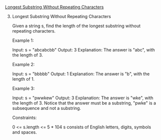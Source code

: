 [Longest Substring Without Repeating Characters](https://leetcode.com/problems/longest-substring-without-repeating-characters)

3. Longest Substring Without Repeating Characters

    Given a string s, find the length of the longest substring without repeating characters.

    Example 1:

    Input: s = "abcabcbb"
    Output: 3
    Explanation: The answer is "abc", with the length of 3.

    Example 2:

    Input: s = "bbbbb"
    Output: 1
    Explanation: The answer is "b", with the length of 1.

    Example 3:

    Input: s = "pwwkew"
    Output: 3
    Explanation: The answer is "wke", with the length of 3.
    Notice that the answer must be a substring, "pwke" is a subsequence and not a substring.

    Constraints:

    0 <= s.length <= 5 * 104
    s consists of English letters, digits, symbols and spaces.
